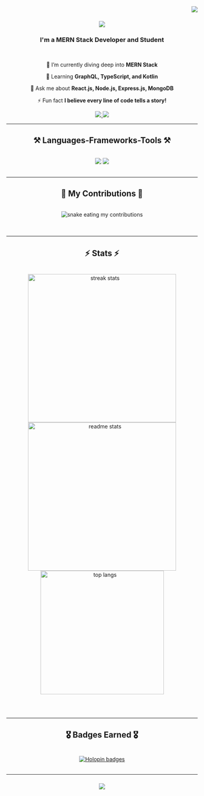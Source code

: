 <img align="right" src="https://visitor-badge.laobi.icu/badge?page_id=abdulwahab2655.abdulwahab2655" />

<h1 align="center">
    <img src="https://readme-typing-svg.herokuapp.com/?font=Righteous&size=35&center=true&vCenter=true&width=500&height=70&duration=4000&lines=Hello!+👋;I'm+Abdul+Wahab!;" />
</h1>

<h3 align="center">I'm a MERN Stack Developer and Student </h3>

<br/>

<div align="center">
 
 🔭 I’m currently diving deep into **MERN Stack**
 
 🌱 Learning **GraphQL, TypeScript, and Kotlin**

 💬 Ask me about **React.js, Node.js, Express.js, MongoDB**

 ⚡ Fun fact **I believe every line of code tells a story!**
 
 </div>
 
<div align="center"> 
  <a href="mailto:abdulwahab2655@gmail.com">
    <img src="https://img.shields.io/badge/Gmail-333333?style=for-the-badge&logo=gmail&logoColor=red" />
  </a>
  <a href="https://www.linkedin.com/in/abdul-wahab-8b704021a/" target="_blank">
    <img src="https://img.shields.io/badge/LinkedIn-0077B5?style=for-the-badge&logo=linkedin&logoColor=white" target="_blank" />
  </a>
</div>

 <hr/>
 
<h2 align="center">⚒️ Languages-Frameworks-Tools ⚒️</h2>
<br/>
    <div align="center">
    <img src="https://skillicons.dev/icons?i=react,html,css,vscode,github,git,python,graphql" />
    <img src="https://skillicons.dev/icons?i=nodejs,javascript,typescript,express,firebase,mongodb,cpp,c,mysql,flask,androidstudio,csharp" /><br>

</div>

<br/>
<hr/>

<div align="center">
  <h2>🐍 My Contributions 🐍</h2>
  <br>
  <img alt="snake eating my contributions" src="https://raw.githubusercontent.com/abdulwahab2655/abdulwahab2655/output/github-contribution-grid-snake.svg" />
  <br/><br/><br/>
</div>
<div>
</div>


<hr/>

<h2 align="center">⚡ Stats ⚡</h2>
<br>
<div align=center>
  <img width=390 src="https://streak-stats.demolab.com/?user=abdulwahab2655&count_private=true&theme=react&border_radius=10" alt="streak stats"/>
  <img width=390 src="https://github-readme-stats-salesp07.vercel.app/api?username=abdulwahab2655&count_private=true&show_icons=true&theme=react&rank_icon=github&border_radius=10" alt="readme stats" />
  <br/>
  <img width=325 align="center" src="https://github-readme-stats-salesp07.vercel.app/api/top-langs/?username=abdulwahab2655&hide=Less&langs_count=8&layout=compact&theme=react&border_radius=10&size_weight=0.5&count_weight=0.5&exclude_repo=github-readme-stats" alt="top langs" />
</div>

<br/><br/>
<hr/>
<div align="center">
    <h2 align="center">🎖️ Badges Earned 🎖️</h2>
    <br>
  <a href="holopin.io/@abdulwahab2655#">
    <img src="https://holopin.me/abdulwahab2655#" alt="Holopin badges" />
  </a>
    <br>
    <br>
</div>
<hr/>
<h3 align="center">
    <img src="https://readme-typing-svg.herokuapp.com/?font=Righteous&size=25&center=true&vCenter=true&width=500&height=70&duration=4000&lines=Thanks+for+visiting!+✌️;+Connect+with+me+on+LinkedIn!;">
</h3>

<br/>
